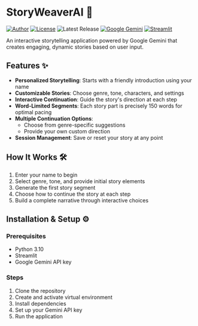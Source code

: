 # StoryWeaverAI 📖

[![Author](https://img.shields.io/badge/Author-Narendra%20Kumar-purple.svg)](https://www.linkedin.com/in/narendra-nikam-141228147)
<a href="https://github.com/narendra1003/narendrakumar.github.io/blob/main/LICENSE"><img alt="License" src="http://img.shields.io/:license-mit-blue.svg?style=flat-square?style=flat-square" /></a>
![Latest Release](https://img.shields.io/badge/Latest%20Release-29%20Nov%202024-yellow.svg)
[![Google Gemini](https://img.shields.io/badge/Google_Gemini-grey?style=static&logo=google)](https://ai.google.dev/)
[![Streamlit](https://img.shields.io/badge/Streamlit-grey?style=static&logo=streamlit)](https://streamlit.io/)

An interactive storytelling application powered by Google Gemini that creates engaging, dynamic stories based on user input.

## Features ✨

- **Personalized Storytelling**: Starts with a friendly introduction using your name
- **Customizable Stories**: Choose genre, tone, characters, and settings
- **Interactive Continuation**: Guide the story's direction at each step
- **Word-Limited Segments**: Each story part is precisely 150 words for optimal pacing
- **Multiple Continuation Options**: 
  - Choose from genre-specific suggestions
  - Provide your own custom direction
- **Session Management**: Save or reset your story at any point

## How It Works 🛠️

1. Enter your name to begin
2. Select genre, tone, and provide initial story elements
3. Generate the first story segment
4. Choose how to continue the story at each step
5. Build a complete narrative through interactive choices

## Installation & Setup ⚙️

### Prerequisites
- Python 3.10
- Streamlit
- Google Gemini API key

### Steps
1. Clone the repository
2. Create and activate virtual environment
3. Install dependencies
4. Set up your Gemini API key
5. Run the application
